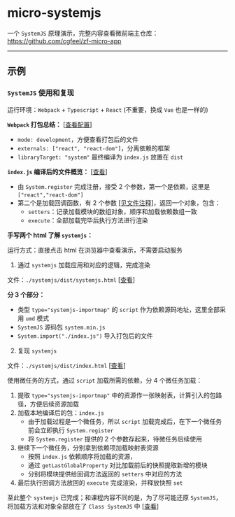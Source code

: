 # micro-systemjs

一个 `SystemJS` 原理演示，完整内容查看微前端主仓库：https://github.com/cgfeel/zf-micro-app

---

## 示例

### `SystemJS` 使用和复现

运行环境：`Webpack` + `Typescript` + `React` (不重要，换成 `Vue` 也是一样的)

**`Webpack` 打包总结：** [[查看配置](https://github.com/cgfeel/micro-systemjs/blob/main/webpack.config.js)]

- `mode: development`，方便查看打包后的文件
- `externals: ["react", "react-dom"]`，分离依赖的框架
- `libraryTarget: "system"` 最终编译为 `index.js` 放置在 `dist`

**`index.js` 编译后的文件概览：** [[查看](https://github.com/cgfeel/micro-systemjs/blob/main/dist/index.js)]

- 由 `System.register` 完成注册，接受 2 个参数，第一个是依赖，这里是 `["react","react-dom"]`
- 第二个是加载回调函数，有 2 个参数 [[见文件注释](https://github.com/cgfeel/micro-systemjs/blob/main/dist/index.html#L44)]，返回一个对象，包含：
  - `setters`：记录加载模块的数组对象，顺序和加载依赖数组一致
  - `execute`：全部加载完毕后执行方法进行渲染

**手写两个 html 了解 `systemjs`：**

运行方式：直接点击 html 在浏览器中查看演示，不需要启动服务

1. 通过 `systemjs` 加载应用和对应的逻辑，完成渲染

文件：`./systemjs/dist/systemjs.html` [[查看](https://github.com/cgfeel/micro-systemjs/blob/main/dist/systemjs.html)]

**分 3 个部分：**

- 类型 `type="systemjs-importmap"` 的 `script` 作为依赖源码地址，这里全部采用 `umd` 模式
- `SystemJS` 源码包 `system.min.js`
- `System.import("./index.js")` 导入打包后的文件

2.  复现 `systemjs`

文件：`./systemjs/dist/index.html` [[查看](https://github.com/cgfeel/micro-systemjs/blob/main/dist/index.html)]

使用微任务的方式，通过 `script` 加载所需的依赖，分 4 个微任务加载：

1. 提取 `type="systemjs-importmap"` 中的资源作一张映射表，计算引入的包路径，方便后续资源加载
2. 加载本地编译后的包：`index.js`
   - 由于加载过程是一个微任务，所以 `script` 加载完成后，在下一个微任务前会立即执行 `System.register`
   - 将 `System.register` 提供的 2 个参数存起来，待微任务后续使用
3. 继续下一个微任务，分别拿到依赖项加载映射表资源
   - 按照 `index.js` 依赖顺序将加载的资源，
   - 通过 `getLastGlobalProperty` 对比加载前后的快照提取新增的模块
   - 分别将模块提供给回调方法返回的 `setters` 中对应的方法
4. 最后执行回调方法放回的 `execute` 完成渲染，并释放快照 `set`

至此整个 `systemjs` 已完成；和课程内容不同的是，为了尽可能还原 `SystemJS`，将加载方法和对象全部放在了 `Class SystemJS` 中 [[查看](https://github.com/cgfeel/micro-systemjs/blob/main/dist/index.html)]
